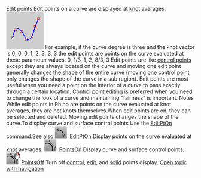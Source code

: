 ---
---

Edit points
Edit points on a curve are displayed at [knot](knot.html) averages.
![images/editpoints.png](images/editpoints.png)
For example, if the curve degree is three and the knot vector is
0, 0, 0, 1, 2, 3, 3, 3
the edit points are points on the curve evaluated at these parameter values:
0, 1/3, 1, 2, 8/3, 3
Edit points are like [control points](controlpoint.html) except they are always located on the curve and moving one edit point generally changes the shape of the entire curve (moving one control point only changes the shape of the curve in a sub region). Edit points are most useful when you need a point on the interior of a curve to pass exactly through a certain location. Control point editing is preferred when you need to change the look of a curve and maintaining "fairness" is important.
Notes
While edit points in Rhino are points on the curve evaluated at knot averages, they are not knots themselves.When edit points are on, they can be selected and deleted. Moving edit points changes the shape of the curve.To display curve and surface control points
Use the [EditPtOn](pointson.html#pointson) command.See also
![images/editpton.png](images/editpton.png) [EditPtOn](pointson.html#editpton) 
Display points on the curve evaluated at [knot](knot.html) averages.
![images/pointson.png](images/pointson.png) [PointsOn](pointson.html) 
Display curve and surface control points.
![images/pointsoff.png](images/pointsoff.png) [PointsOff](pointson.html#pointsoff) 
Turn off [control](pointson.html), [edit](pointson.html#editpton), and [solid](pointson.html#solidpton) points display.
 [Open topic with navigation](editpoint.html) 

